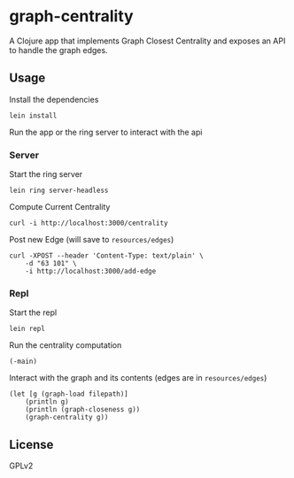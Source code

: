 # graph-centrality

A Clojure app that implements Graph Closest Centrality and exposes an API to handle the graph edges.

## Usage

Install the dependencies

    lein install

Run the app or the ring server to interact with the api

### Server

Start the ring server

    lein ring server-headless

Compute Current Centrality

    curl -i http://localhost:3000/centrality

Post new Edge (will save to `resources/edges`)

    curl -XPOST --header 'Content-Type: text/plain' \
        -d "63 101" \
        -i http://localhost:3000/add-edge

### Repl

Start the repl

    lein repl

Run the centrality computation

    (-main)

Interact with the graph and its contents (edges are in `resources/edges`)

    (let [g (graph-load filepath)]
        (println g)
        (println (graph-closeness g))
        (graph-centrality g))

## License

GPLv2
